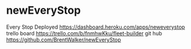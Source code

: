 # newEveryStop

Every Stop Deployed https://dashboard.heroku.com/apps/neweverystop
trello board https://trello.com/b/fnmhwKku/fleet-builder
git hub https://github.com/BrentWalker/newEveryStop





